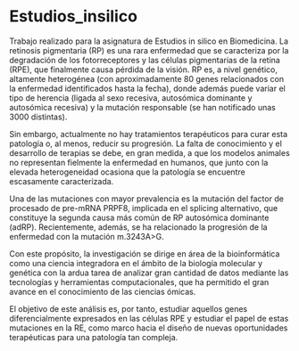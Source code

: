 # Estudios_insilico
Trabajo realizado para la asignatura de Estudios in silico en Biomedicina. 
La retinosis pigmentaria (RP) es una rara enfermedad que se caracteriza por la degradación de los fotorreceptores y las células pigmentarias de la retina (RPE), que finalmente causa pérdida de la visión. RP es, a nivel genético, altamente heterogénea (con aproximadamente 80 genes relacionados con la enfermedad identificados hasta la fecha), donde además puede variar el tipo de herencia (ligada al sexo recesiva, autosómica dominante y autosómica recesiva) y la mutación responsable (se han notificado unas 3000 distintas). 

Sin embargo, actualmente no hay tratamientos terapéuticos para curar esta patología o, al menos, reducir su progresión. La falta de conocimiento y el desarrollo de terapias se debe, en gran medida, a que los modelos animales no representan fielmente la enfermedad en humanos, que junto con la elevada heterogeneidad ocasiona que la patología se encuentre escasamente caracterizada.

Una de las mutaciones con mayor prevalencia es la mutación del factor de procesado de pre-mRNA PRPF8, implicada en el splicing alternativo, que constituye la segunda causa más común de RP autosómica dominante (adRP). Recientemente, además, se ha relacionado la progresión de la enfermedad con la mutación m.3243A>G. 

Con este propósito, la investigación se dirige en área de la bioinformática como una ciencia integradora en el ámbito de la biología molecular y genética con la ardua tarea de analizar gran cantidad de datos mediante las tecnologías y herramientas computacionales, que ha permitido el gran avance en el conocimiento de las ciencias ómicas. 

El objetivo de este análisis es, por tanto, estudiar aquellos genes diferencialmente expresados en las células RPE y estudiar el papel de estas mutaciones en la RE, como marco hacia el diseño de nuevas oportunidades terapéuticas para una patología tan compleja. 
